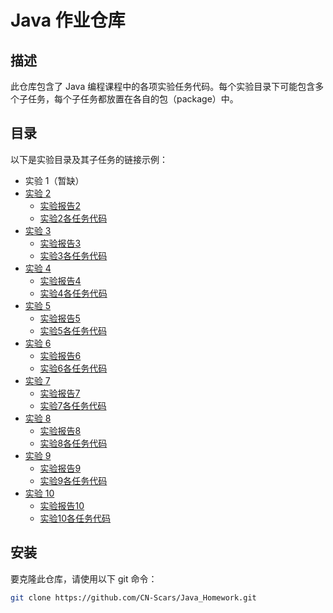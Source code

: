 # Java 作业仓库

## 描述

此仓库包含了 Java 编程课程中的各项实验任务代码。每个实验目录下可能包含多个子任务，每个子任务都放置在各自的包（package）中。

## 目录

以下是实验目录及其子任务的链接示例：

- 实验 1（暂缺）
- [实验 2](./Experiment_2)
  - [实验报告2](./Experiment_2/document)
  - [实验2各任务代码](./Experiment_2/src/main/java/org/scars)
- [实验 3](./Experiment_3)
  - [实验报告3](./Experiment_3/document)
  - [实验3各任务代码](./Experiment_3/src/main/java/org/scars)
- [实验 4](./Experiment_4)
  - [实验报告4](./Experiment_4/document)
  - [实验4各任务代码](./Experiment_4/src/main/java/org/scars)
- [实验 5](./Experiment_5)
  - [实验报告5](./Experiment_5/document)
  - [实验5各任务代码](./Experiment_5/src/main/java/org/scars)
- [实验 6](./Experiment_6)
  - [实验报告6](./Experiment_6/document)
  - [实验6各任务代码](./Experiment_6/src/main/java/org/scars)
- [实验 7](./Experiment_7)
  - [实验报告7](./Experiment_7/document)
  - [实验7各任务代码](./Experiment_7/src/main/java/org/scars)
- [实验 8](./Experiment_8)
  - [实验报告8](./Experiment_8/document)
  - [实验8各任务代码](./Experiment_8/src/main/java/org/scars)
- [实验 9](./Experiment_9)
  - [实验报告9](./Experiment_9/document)
  - [实验9各任务代码](./Experiment_9/src/main/java/org/scars)
- [实验 10](./Experiment_10)
  - [实验报告10](./Experiment_10/document)
  - [实验10各任务代码](./Experiment_10/src/main/java/org/scars)

## 安装

要克隆此仓库，请使用以下 git 命令：

```bash
git clone https://github.com/CN-Scars/Java_Homework.git
